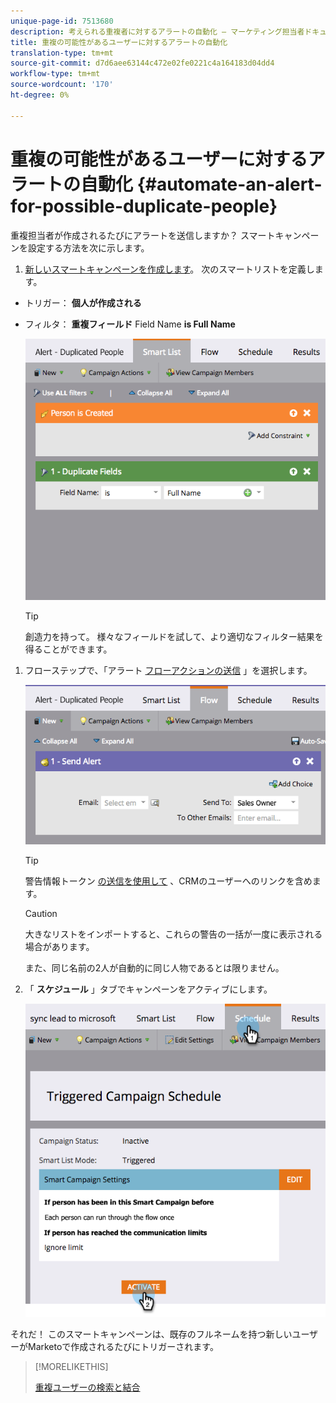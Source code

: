 ```yaml
---
unique-page-id: 7513680
description: 考えられる重複者に対するアラートの自動化 — マーケティング担当者ドキュメント — 製品ドキュメント
title: 重複の可能性があるユーザーに対するアラートの自動化
translation-type: tm+mt
source-git-commit: d7d6aee63144c472e02fe0221c4a164183d04dd4
workflow-type: tm+mt
source-wordcount: '170'
ht-degree: 0%

---
```



# 重複の可能性があるユーザーに対するアラートの自動化 {#automate-an-alert-for-possible-duplicate-people}

重複担当者が作成されるたびにアラートを送信しますか？ スマートキャンペーンを設定する方法を次に示します。

1. [新しいスマートキャンペーンを作成します](/help/marketo/product-docs/core-marketo-concepts/smart-campaigns/creating-a-smart-campaign/create-a-new-smart-campaign.md)。 次のスマートリストを定義します。

* トリガー： **個人が作成される**
* フィルタ： **重複フィールド** Field Name **is Full Name**

   ![](assets/image2017-3-27-8-3a22-3a4.png)

   >[!TIP]
   >
   >創造力を持って。 様々なフィールドを試して、より適切なフィルター結果を得ることができます。

1. フローステップで、「アラート [フローアクションの送信](/help/marketo/product-docs/core-marketo-concepts/smart-campaigns/flow-actions/send-alert.md) 」を選択します。

   ![](assets/image2017-3-27-8-3a24-3a8.png)

   >[!TIP]
   >
   >警告情報トークン [の送信を使用して](/help/marketo/product-docs/email-marketing/general/using-tokens/use-the-send-alert-info-token.md) 、CRMのユーザーへのリンクを含めます。

   >[!CAUTION]
   >
   >大きなリストをインポートすると、これらの警告の一括が一度に表示される場合があります。
   >
   >また、同じ名前の2人が自動的に同じ人物であるとは限りません。

1. 「 **スケジュール** 」タブでキャンペーンをアクティブにします。

   ![](assets/image2017-3-27-8-3a24-3a37.png)

それだ！ このスマートキャンペーンは、既存のフルネームを持つ新しいユーザーがMarketoで作成されるたびにトリガーされます。

>[!MORELIKETHIS]
>
>[重複ユーザーの検索と結合](/help/marketo/product-docs/core-marketo-concepts/smart-lists-and-static-lists/managing-people-in-smart-lists/find-and-merge-duplicate-people.md)
